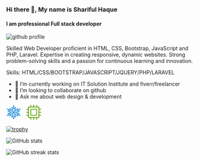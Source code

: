 ### Hi there 👋, My name is Shariful Haque
#### I am professional Full stack developer

![github profile](https://github.com/user-attachments/assets/aeb95400-93bf-45e6-996f-dc68c9400588)

Skilled Web Developer proficient in HTML, CSS, Bootstrap, JavaScript and PHP, Laravel. Expertise in creating responsive, dynamic websites. Strong problem-solving skills and a passion for continuous learning and innovation.

Skills: HTML/CSS/BOOTSTRAP/JAVASCRIPT/JQUERY/PHP/LARAVEL

- 🔭 I’m currently working on IT Solution Institute and fiverr/freelancer 
- 👯 I’m looking to collaborate on github 
- 💬 Ask me about web design & development 

<a href='https://archiveprogram.github.com/'><img src='https://raw.githubusercontent.com/acervenky/animated-github-badges/master/assets/acbadge.gif' width='40' height='40'></a> <a href='https://docs.github.com/en/developers'><img src='https://raw.githubusercontent.com/acervenky/animated-github-badges/master/assets/devbadge.gif' width='40' height='40'></a> 

[![trophy](https://github-profile-trophy.vercel.app/?username=sharifulhaque6)](https://github.com/ryo-ma/github-profile-trophy)

![GitHub stats](https://github-readme-stats.vercel.app/api?username=sharifulhaque6&show_icons=true)  

![GitHub streak stats](https://streak-stats.demolab.com/?user=sharifulhaque6)  

